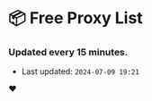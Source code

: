 # :package: Free Proxy List
### Updated every 15 minutes.

- Last updated: `2024-07-09 19:21`

:heart:
